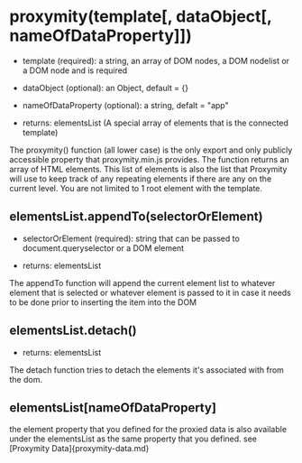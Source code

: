 # proxymity(template[, dataObject[, nameOfDataProperty]])
- template (required): a string, an array of DOM nodes, a DOM nodelist or a DOM node and is required
- dataObject (optional): an Object, default = {}
- nameOfDataProperty (optional): a string, defalt = "app"

- returns: elementsList (A special array of elements that is the connected template)

The proxymity() function (all lower case) is the only export and only publicly accessible property that proxymity.min.js provides. The function returns an array of HTML elements. This list of elements is also the list that Proxymity will use to keep track of any repeating elements if there are any on the current level. You are not limited to 1 root element with the template.

## elementsList.appendTo(selectorOrElement)
- selectorOrElement (required): string that can be passed to document.queryselector or a DOM element

- returns: elementsList

The appendTo function will append the current element list to whatever element that is selected or whatever element is passed to it in case it needs to be done prior to inserting the item into the DOM

## elementsList.detach()
- returns: elementsList

The detach function tries to detach the elements it's associated with from the dom.

## elementsList[nameOfDataProperty]
the element property that you defined for the proxied data is also available under the elementsList as the same property that you defined. see [Proxymity Data]{proxymity-data.md}
